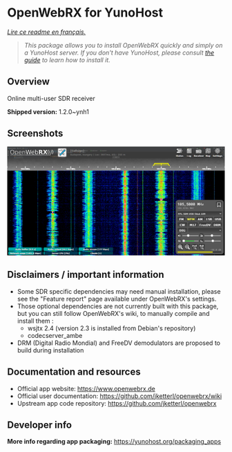<!--
N.B.: This README was automatically generated by https://github.com/YunoHost/apps/tree/master/tools/README-generator
It shall NOT be edited by hand.
-->

# OpenWebRX for YunoHost

*[Lire ce readme en français.](./README_fr.md)*

> *This package allows you to install OpenWebRX quickly and simply on a YunoHost server.
If you don't have YunoHost, please consult [the guide](https://yunohost.org/#/install) to learn how to install it.*

## Overview

Online multi-user SDR receiver


**Shipped version:** 1.2.0~ynh1

## Screenshots

![Screenshot of OpenWebRX](./doc/screenshots/screenshot1.png)

## Disclaimers / important information

* Some SDR specific dependencies may need manual installation, please see the "Feature report" page available under OpenWebRX's settings.
* Those optional dependencies are not currently built with this package, but you can still follow OpenWebRX's wiki, to manually compile and install them :
    * wsjtx 2.4 (version 2.3 is installed from Debian's repository)
    * codecserver_ambe
* DRM (Digital Radio Mondial) and FreeDV demodulators are proposed to build during installation

## Documentation and resources

* Official app website: <https://www.openwebrx.de>
* Official user documentation: <https://github.com/jketterl/openwebrx/wiki>
* Upstream app code repository: <https://github.com/jketterl/openwebrx>

## Developer info

**More info regarding app packaging:** <https://yunohost.org/packaging_apps>
